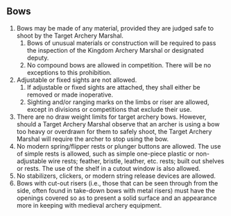## Bows
1.  Bows may be made of any material, provided they are judged safe to shoot by the Target Archery Marshal.
    1.  Bows of unusual materials or construction will be required to pass the inspection of the Kingdom Archery Marshal or designated deputy.
    2. No compound bows are allowed in competition. There will be no exceptions to this prohibition.
2.  Adjustable or fixed sights are not allowed.
    1.  If adjustable or fixed sights are attached, they shall either be removed or made inoperative.
    2. Sighting and/or ranging marks on the limbs or riser are allowed, except in divisions or competitions that exclude their use.
3.  There are no draw weight limits for target archery bows. However, should a Target Archery Marshal observe that an archer is using a bow too heavy or overdrawn for them to safely shoot, the Target Archery Marshal will require the archer to stop using the bow.
4.  No modern spring/flipper rests or plunger buttons are allowed. The use of simple rests is allowed, such as simple one-piece plastic or non-adjustable wire rests; feather, bristle, leather, etc. rests; built out shelves or rests. The use of the shelf in a cutout window is also allowed.
5.  No stabilizers, clickers, or modern string release devices are allowed.
6.  Bows with cut-out risers (i.e., those that can be seen through from the side, often found in take-down bows with metal risers) must have the openings covered so as to present a solid surface and an appearance more in keeping with medieval archery equipment.


